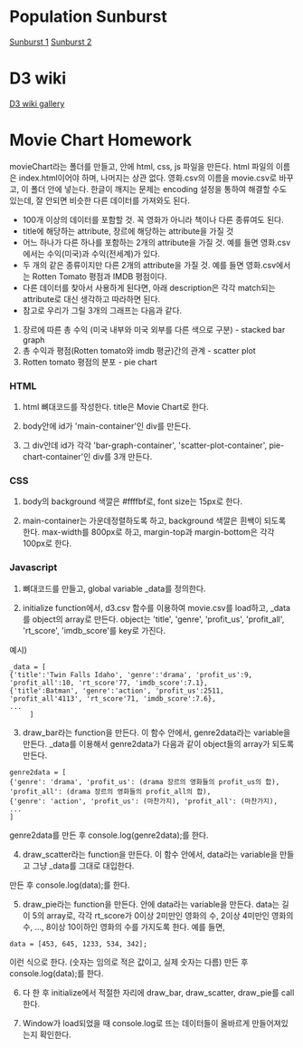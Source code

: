 # Population Sunburst

[Sunburst 1](https://bl.ocks.org/mbostock/4063423)
[Sunburst 2](https://bl.ocks.org/kerryrodden/7090426)


# D3 wiki

[D3 wiki gallery](https://github.com/d3/d3/wiki/Gallery)


# Movie Chart Homework

movieChart라는 폴더를 만들고, 안에 html, css, js 파일을 만든다. html 파일의 이름은 index.html이어야 하며, 나머지는 상관 없다.
영화.csv의 이름을 movie.csv로 바꾸고, 이 폴더 안에 넣는다.
한글이 깨지는 문제는 encoding 설정을 통하여 해결할 수도 있는데, 잘 안되면 비슷한 다른 데이터를 가져와도 된다.
- 100개 이상의 데이터를 포함할 것. 꼭 영화가 아니라 책이나 다른 종류여도 된다.
- title에 해당하는 attribute, 장르에 해당하는 attribute을 가질 것
- 어느 하나가 다른 하나를 포함하는 2개의 attribute을 가질 것. 예를 들면 영화.csv에서는 수익(미국)과 수익(전세계)가 있다.
- 두 개의 같은 종류이지만 다른 2개의 attribute을 가질 것. 예를 들면 영화.csv에서는 Rotten Tomato 평점과 IMDB 평점이다.
- 다른 데이터를 찾아서 사용하게 된다면, 아래 description은 각각 match되는 attribute로 대신 생각하고 따라하면 된다.
- 참고로 우리가 그릴 3개의 그래프는 다음과 같다.
1) 장르에 따른 총 수익 (미국 내부와 미국 외부를 다른 색으로 구분) - stacked bar graph
2) 총 수익과 평점(Rotten tomato와 imdb 평균)간의 관계 - scatter plot
3) Rotten tomato 평점의 분포 - pie chart


### HTML

1) html 뼈대코드를 작성한다. title은 Movie Chart로 한다.

2) body안에 id가 'main-container'인 div를 만든다.

3) 그 div안데 id가 각각 'bar-graph-container', 'scatter-plot-container', pie-chart-container'인 div를 3개 만든다.

### CSS

1) body의 background 색깔은 #ffffbf로, font size는 15px로 한다.

2) main-container는 가운데정렬하도록 하고, background 색깔은 흰쌕이 되도록 한다. max-width를 800px로 하고, margin-top과 margin-bottom은 각각 100px로 한다.

### Javascript

1) 뼈대코드를 만들고, global variable _data를 정의한다.

2) initialize function에서, d3.csv 함수를 이용하여 movie.csv를 load하고, _data를 object의 array로 만든다. object는 'title', 'genre', 'profit_us', 'profit_all', 'rt_score', 'imdb_score'를 key로 가진다.

예시)
```
_data = [
{'title':'Twin Falls Idaho', 'genre':'drama', 'profit_us':9, 'profit_all':10, 'rt_score'77, 'imdb_score':7.1},
{'title':Batman', 'genre':'action', 'profit_us':2511, 'profit_all'4113', 'rt_score'71, 'imdb_score':7.6},
...
     ]
```
3) draw_bar라는 function을 만든다. 이 함수 안에서, genre2data라는 variable을 만든다. _data를 이용해서 genre2data가 다음과 같이 object들의 array가 되도록 만든다.
```
genre2data = [
{'genre': 'drama', 'profit_us': (drama 장르의 영화들의 profit_us의 합), 'profit_all': (drama 장르의 영화들의 profit_all의 합),
{'genre': 'action', 'profit_us': (마찬가지), 'profit_all': (마찬가지),
...
]
```
genre2data를 만든 후 console.log(genre2data);를 한다.

4) draw_scatter라는 function을 만든다. 이 함수 안에서, data라는 variable을 만들고 그냥 _data를 그대로 대입한다.

만든 후 console.log(data);를 한다.

5) draw_pie라는 function을 만든다. 안에 data라는 variable을 만든다. data는 길이 5의 array로, 각각 rt_score가 0이상 2미만인 영화의 수, 2이상 4미만인 영화의 수, ..., 8이상 10이하인 영화의 수를 가지도록 한다. 예를 들면,
```
data = [453, 645, 1233, 534, 342];
```
이런 식으로 한다. (숫자는 임의로 적은 값이고, 실제 숫자는 다름)
만든 후 console.log(data);를 한다.

6) 다 한 후 initialize에서 적절한 자리에 draw_bar, draw_scatter, draw_pie를 call한다.

7) Window가 load되었을 때 console.log로 뜨는 데이터들이 올바르게 만들어져있는지 확인한다.

